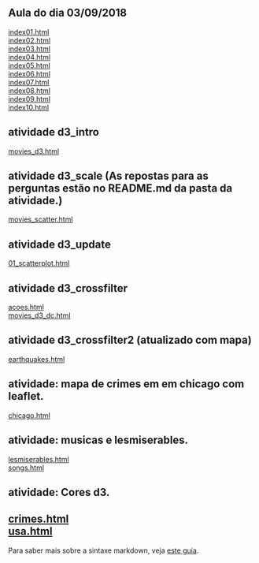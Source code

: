 ## Aula do dia 03/09/2018

[index01.html](basic/index01.html)<br>
[index02.html](basic/index02.html)<br>
[index03.html](basic/index03.html)<br>
[index04.html](basic/index04.html)<br>
[index05.html](basic/index05.html)<br>
[index06.html](basic/index06.html)<br>
[index07.html](basic/index07.html)<br>
[index08.html](basic/index08.html)<br>
[index09.html](basic/index09.html)<br>
[index10.html](basic/index10.html)<br>

## atividade d3_intro
[movies_d3.html](d3_intro/movies_d3.html)<br>

## atividade d3_scale (As repostas para as perguntas estão no README.md da pasta da atividade.)
[movies_scatter.html](d3_scale/movies_scatter.html)<br>

## atividade d3_update 
[01_scatterplot.html](d3_update/01_scatterplot.html)<br>

## atividade d3_crossfilter 
[acoes.html](d3_crossfilter/acoes.html)<br>
[movies_d3_dc.html](d3_crossfilter/movies_d3_dc.html)<br>

## atividade d3_crossfilter2 (atualizado com mapa)
[earthquakes.html](d3_crossfilter_2/earthquakes.html)<br>

## atividade: mapa de crimes em em chicago com leaflet.
[chicago.html](crimes_chicago/chicago.html)<br>

## atividade: musicas e lesmiserables.
[lesmiserables.html](d3_networks_trees/lesmiserables.html)<br>
[songs.html](d3_networks_trees/songs.html)<br>

## atividade: Cores d3.
[crimes.html](color-d3/crimes.html)<br>
[usa.html](color-d3/usa.html)<br>
---

Para saber mais sobre a sintaxe markdown, veja [este guia](https://guides.github.com/features/mastering-markdown/).
